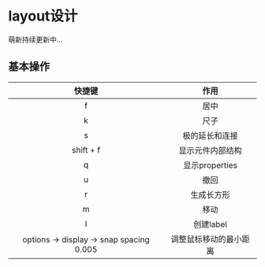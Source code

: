 # layout设计

萌新持续更新中...

## 基本操作
| 快捷键 | 作用 |
| :---: | :---: |
| f | 居中 |
| k | 尺子 |
| s | 极的延长和连接 |
| shift + f | 显示元件内部结构 |
| q | 显示properties |
| u | 撤回 |
| r | 生成长方形 |
| m | 移动 |
| l | 创建label |
| options -> display -> snap spacing 0.005 | 调整鼠标移动的最小距离 |
